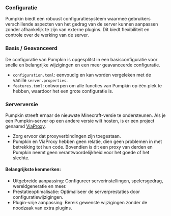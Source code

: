 ### Configuratie

Pumpkin biedt een robuust configuratiesysteem waarmee gebruikers verschillende aspecten van het gedrag van de server kunnen aanpassen zonder afhankelijk te zijn van externe plugins. Dit biedt flexibiliteit en controle over de werking van de server.

### Basis / Geavanceerd

De configuratie van Pumpkin is opgesplitst in een basisconfiguratie voor snelle en belangrijke wijzigingen en een meer geavanceerde configuratie.

- `configuration.toml`: eenvoudig en kan worden vergeleken met de vanille `server.properties`.
- `features.toml`: ontworpen om alle functies van Pumpkin op één plek te hebben, waardoor het een grote configuratie is.

### Serverversie

Pumpkin streeft ernaar de nieuwste Minecraft-versie te ondersteunen. Als je een Pumpkin-server op een andere versie wilt hosten, is er een project genaamd [ViaProxy](https://github.com/ViaVersion/ViaProxy).

- Zorg ervoor dat proxyverbindingen zijn toegestaan.
- Pumpkin en ViaProxy hebben geen relatie, dien geen problemen in met betrekking tot hun code. Bovendien is dit een proxy van derden en Pumpkin neemt geen verantwoordelijkheid voor het goede of het slechte.

#### Belangrijkste kenmerken:

- Uitgebreide aanpassing: Configureer serverinstellingen, spelersgedrag, wereldgeneratie en meer.
- Prestatieoptimalisatie: Optimaliseer de serverprestaties door configuratiewijzigingen.
- Plugin-vrije aanpassing: Bereik gewenste wijzigingen zonder de noodzaak van extra plugins.
